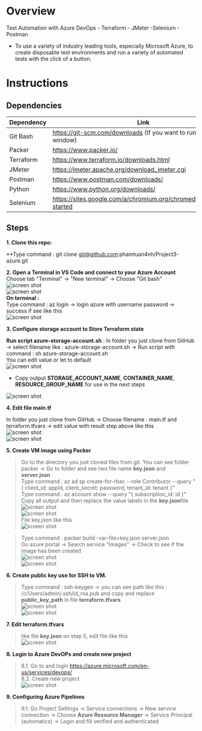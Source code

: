 # Overview

Test Automation with Azure DevOps - Terraform - JMeter -Selenium - Postman

* To use  a variety of industry leading tools, especially Microsoft Azure, to create disposable test environments and run a variety of automated tests with the click of a button.

# Instructions

## Dependencies
| Dependency | Link |
| ------ | ------ |
| Git Bash | https://git-scm.com/downloads (If you want to run bash on window) |         
| Packer | https://www.packer.io/ |
| Terraform | https://www.terraform.io/downloads.html |
| JMeter |  https://jmeter.apache.org/download_jmeter.cgi|
| Postman | https://www.postman.com/downloads/ |
| Python | https://www.python.org/downloads/ |
| Selenium | https://sites.google.com/a/chromium.org/chromedriver/getting-started |
 
## Steps

**1. Clone this repo:**

**Type command : git clone git@github.com:phamtuan4nh/Project3-azure.git

**2. Open a Terminal in VS Code and connect to your Azure Account**<br/>
Choose tab "Terminal" -> "New terminal" -> Choose "Git bash"<br/>
![screen shot](guideImg/p1.png) <br/>
![screen shot](guideImg/p2.png) <br/>
**On terminal :** <br/>
Type command : az login -> login azure with username password -> success if see like this <br/>
![screen shot](guideImg/p3.png) <br/>

**3. Configure storage account to Store Terraform state**

**Run script azure-storage-account.sh** :
In folder you just clone from GitHub -> select filename like : azure-storage-account.sh -> Run script with command :  sh azure-storage-account.sh <br/>
You can edit value or let to default <br/>
![screen shot](guideImg/p4.png) <br/>

* Copy output **STORAGE_ACCOUNT_NAME**, **CONTAINER_NAME**, **RESOURCE_GROUP_NAME** for use in the next steps

![screen shot](guideImg/p5.png) <br/>

**4. Edit file main.tf**

In folder you just clone from GitHub -> Choose filename : main.tf and terraform.tfvars -> edit value with result step above like this <br/>
![screen shot](guideImg/p6.png) <br/>
![screen shot](guideImg/p7.png) <br/>

**5. Create VM image using Packer**
> Go to the directory you just cloned files from git. You can see folder packer -> Go to folder and see two file name **key.json** and **server.json** <br/>
> Type command : az ad sp create-for-rbac --role Contributor --query "{ client_id: appId, client_secret: password, tenant_id: tenant }" <br/>
> Type command : az account show --query "{ subscription_id: id }" <br/>
> Copy all output and then replace the value labels in the **key.json**file<br/>
![screen shot](guideImg/p8.png) <br/>
![screen shot](guideImg/p9.png) <br/>
> File key.json like this <br/>
![screen shot](guideImg/p10.png) <br/>

> Type command : packer build -var-file=key.json server.json <br/>
> Go azure portal -> Search service "Images" -> Check to see if the image has been created <br/>
![screen shot](guideImg/p11.png) <br/>
![screen shot](guideImg/p12.png) <br/>

**6. Create public key use for SSH to VM.**

> Type command :  ssh-keygen -> you can see path like this : /c/Users/admin/.ssh/id_rsa.pub and copy and replace **public_key_path** in file **terraform.tfvars**<br/>
![screen shot](guideImg/p13.png) <br/>
![screen shot](guideImg/p14.png) <br/>

**7. Edit terraform.tfvars**<br/>
> like file **key.json** on step 5, edit file like this<br/>
![screen shot](guideImg/p15.png) <br/>

**8. Login to Azure DevOPs and create new project** 

> 8.1. Go to and login https://azure.microsoft.com/en-us/services/devops/ <br/>
> 8.2. Create new project <br/>
![screen shot](guideImg/p15.png) <br/>

**9. Configuring Azure Pipelines** 

> 9.1. Go Project Settings -> Service connections -> New service connection -> Choose **Azure Resource Manager** -> Service Principal (automatics) -> Login and fill verified and authenticated

